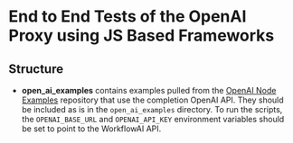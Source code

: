 # End to End Tests of the OpenAI Proxy using JS Based Frameworks

## Structure

- **open_ai_examples** contains examples pulled from the [OpenAI Node Examples](https://github.com/openai/openai-node/tree/master/examples) repository that use the completion OpenAI API. They should be included as is in the `open_ai_examples` directory. To run the scripts, the `OPENAI_BASE_URL` and `OPENAI_API_KEY` environment variables should be set to point to the WorkflowAI API.
